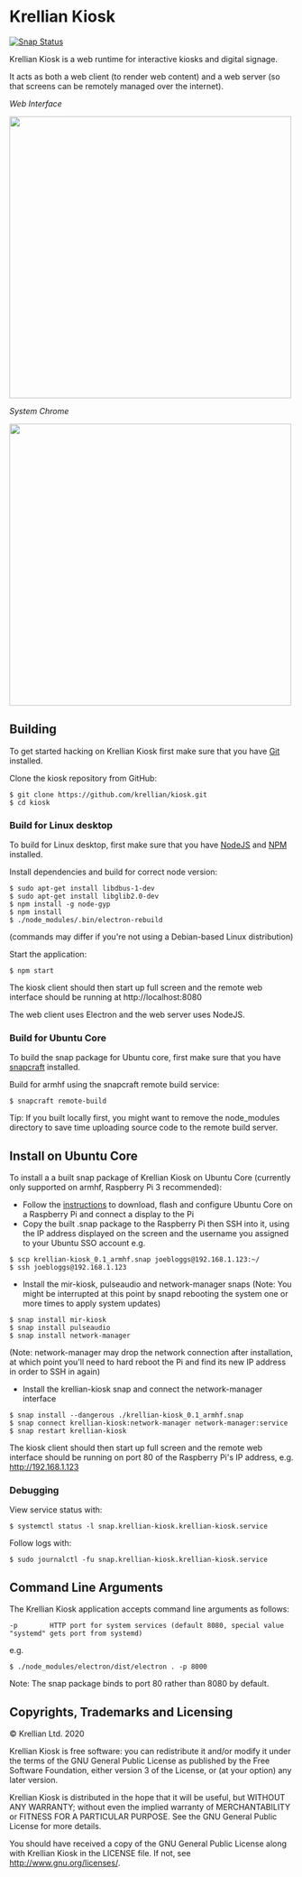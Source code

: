 # Krellian Kiosk

[![Snap Status](https://build.snapcraft.io/badge/krellian/kiosk.svg)](https://build.snapcraft.io/user/krellian/kiosk)

Krellian Kiosk is a web runtime for interactive kiosks and digital signage.

It acts as both a web client (to render web content) and a web server (so that screens can be remotely managed over the internet).

*Web Interface*

<img src="https://krellian.com/products/box-c19/images/krellian_box_ui.png" width="500">

*System Chrome*

<img src="https://krellian.com/images/krellian_os_screenshot.png" width="500">

## Building

To get started hacking on Krellian Kiosk first make sure that you have [Git](https://git-scm.com/) installed.

Clone the kiosk repository from GitHub:

```
$ git clone https://github.com/krellian/kiosk.git
$ cd kiosk
```

### Build for Linux desktop

To build for Linux desktop, first make sure that you have [NodeJS](https://nodejs.org/en/) and [NPM](https://www.npmjs.com/) installed.

Install dependencies and build for correct node version:
```
$ sudo apt-get install libdbus-1-dev
$ sudo apt-get install libglib2.0-dev
$ npm install -g node-gyp
$ npm install
$ ./node_modules/.bin/electron-rebuild
```
(commands may differ if you're not using a Debian-based Linux distribution)

Start the application:
```
$ npm start
```

The kiosk client should then start up full screen and the remote web interface should be running at http://localhost:8080

The web client uses Electron and the web server uses NodeJS.

### Build for Ubuntu Core
To build the snap package for Ubuntu core, first make sure that you have [snapcraft](https://snapcraft.io/docs/snapcraft-overview) installed.

Build for armhf using the snapcraft remote build service:

```
$ snapcraft remote-build
```

Tip: If you built locally first, you might want to remove the node_modules directory to save time uploading source code to the remote build server.

## Install on Ubuntu Core

To install a a built snap package of Krellian Kiosk on Ubuntu Core (currently only supported on armhf, Raspberry Pi 3 recommended):
- Follow the [instructions](https://ubuntu.com/download/raspberry-pi-core) to download, flash and configure Ubuntu Core on a Raspberry Pi and connect a display to the Pi
- Copy the built .snap package to the Raspberry Pi then SSH into it, using the IP address displayed on the screen and the username you assigned to your Ubuntu SSO account e.g.

```
$ scp krellian-kiosk_0.1_armhf.snap joebloggs@192.168.1.123:~/
$ ssh joebloggs@192.168.1.123
```

- Install the mir-kiosk, pulseaudio and network-manager snaps (Note: You might be interrupted at this point by snapd rebooting the system one or more times to apply system updates)

```
$ snap install mir-kiosk
$ snap install pulseaudio
$ snap install network-manager
```

(Note: network-manager may drop the network connection after installation, at which point you'll need to hard reboot the Pi and find its new IP address in order to SSH in again)

- Install the krellian-kiosk snap and connect the network-manager interface

```
$ snap install --dangerous ./krellian-kiosk_0.1_armhf.snap
$ snap connect krellian-kiosk:network-manager network-manager:service
$ snap restart krellian-kiosk
```

The kiosk client should then start up full screen and the remote web interface should be running on port 80 of the Raspberry Pi's IP address, e.g. http://192.168.1.123

### Debugging

View service status with:

```
$ systemctl status -l snap.krellian-kiosk.krellian-kiosk.service
```
Follow logs with: 

```
$ sudo journalctl -fu snap.krellian-kiosk.krellian-kiosk.service
```


## Command Line Arguments

The Krellian Kiosk application accepts command line arguments as follows:

```
-p        HTTP port for system services (default 8080, special value "systemd" gets port from systemd)
```

e.g.

```
$ ./node_modules/electron/dist/electron . -p 8000
```

Note: The snap package binds to port 80 rather than 8080 by default.

## Copyrights, Trademarks and Licensing

© Krellian Ltd. 2020

Krellian Kiosk is free software: you can redistribute it and/or modify
it under the terms of the GNU General Public License as published by
the Free Software Foundation, either version 3 of the License, or
(at your option) any later version.

Krellian Kiosk is distributed in the hope that it will be useful,
but WITHOUT ANY WARRANTY; without even the implied warranty of
MERCHANTABILITY or FITNESS FOR A PARTICULAR PURPOSE.  See the
GNU General Public License for more details.

You should have received a copy of the GNU General Public License
along with Krellian Kiosk in the LICENSE file. If not, see
<http://www.gnu.org/licenses/>.
